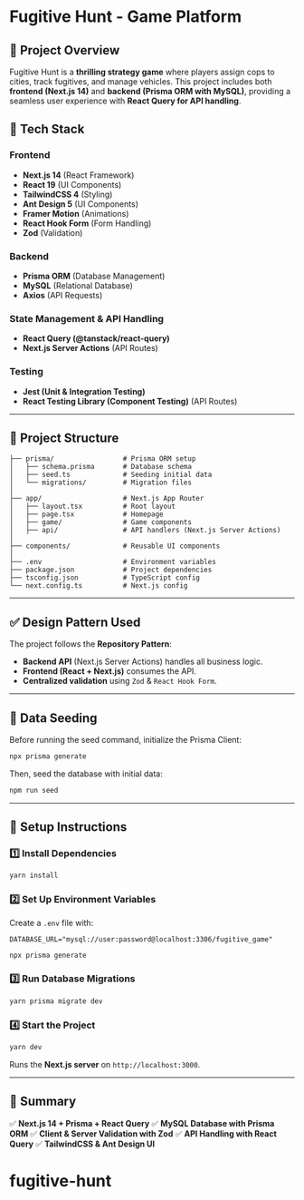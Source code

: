 # Fugitive Hunt - Game Platform

## 📌 Project Overview

Fugitive Hunt is a **thrilling strategy game** where players assign cops to cities, track fugitives, and manage vehicles. This project includes both **frontend (Next.js 14)** and **backend (Prisma ORM with MySQL)**, providing a seamless user experience with **React Query for API handling**.

## 🚀 Tech Stack

### **Frontend**

- **Next.js 14** (React Framework)
- **React 19** (UI Components)
- **TailwindCSS 4** (Styling)
- **Ant Design 5** (UI Components)
- **Framer Motion** (Animations)
- **React Hook Form** (Form Handling)
- **Zod** (Validation)

### **Backend**

- **Prisma ORM** (Database Management)
- **MySQL** (Relational Database)
- **Axios** (API Requests)

### **State Management & API Handling**

- **React Query (@tanstack/react-query)**
- **Next.js Server Actions** (API Routes)

### **Testing**

- **Jest (Unit & Integration Testing)**
- **React Testing Library (Component Testing)** (API Routes)

---

## 📂 Project Structure

```
├── prisma/                 # Prisma ORM setup
│   ├── schema.prisma       # Database schema
│   ├── seed.ts             # Seeding initial data
│   └── migrations/         # Migration files
│
├── app/                    # Next.js App Router
│   ├── layout.tsx          # Root layout
│   ├── page.tsx            # Homepage
│   ├── game/               # Game components
│   ├── api/                # API handlers (Next.js Server Actions)
│
├── components/             # Reusable UI components
│
├── .env                    # Environment variables
├── package.json            # Project dependencies
├── tsconfig.json           # TypeScript config
└── next.config.ts          # Next.js config
```

---

## ✅ Design Pattern Used

The project follows the **Repository Pattern**:

- **Backend API** (Next.js Server Actions) handles all business logic.
- **Frontend (React + Next.js)** consumes the API.
- **Centralized validation** using `Zod` & `React Hook Form`.

---

## 🔄 Data Seeding

Before running the seed command, initialize the Prisma Client:

```sh
npx prisma generate
```

Then, seed the database with initial data:

```sh
npm run seed
```

---

## 🚀 Setup Instructions

### **1️⃣ Install Dependencies**

```sh
yarn install
```

### **2️⃣ Set Up Environment Variables**

Create a `.env` file with:

```
DATABASE_URL="mysql://user:password@localhost:3306/fugitive_game"
```

```sh
npx prisma generate
```

### **3️⃣ Run Database Migrations**

```sh
yarn prisma migrate dev
```

### **4️⃣ Start the Project**

```sh
yarn dev
```

Runs the **Next.js server** on `http://localhost:3000`.

---

## 🔗 Summary

✅ **Next.js 14 + Prisma + React Query**
✅ **MySQL Database with Prisma ORM**
✅ **Client & Server Validation with Zod**
✅ **API Handling with React Query**
✅ **TailwindCSS & Ant Design UI**

# fugitive-hunt
